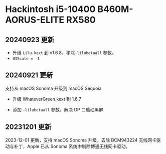 # Hackintosh i5-10400 B460M-AORUS-ELITE RX580

## 20240923 更新

- 升级 `Lilu.kext` 到 v1.6.8，移除`-lilubetaall` 参数。
- `UIScale = -1`

## 20240921 更新

支持从 macOS Sonoma 升级到 macOS Sequoia

- 升级 WhateverGreen.kext 到 1.6.7

- 添加 `-lilubetaall` 参数，解决 DP 口启动黑屏

## 20231201 更新

2023-12-01 更新，支持 macOS Sonoma 升级，去除 BCM943224 无线网卡驱动与补丁，Apple 已从 Sonoma 系统中剔除博通无线网卡驱动。